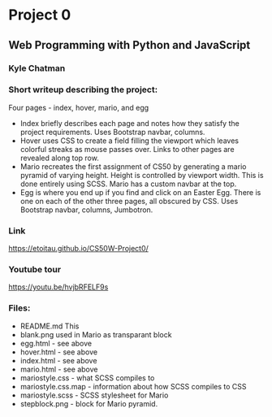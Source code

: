 # Project 0

## Web Programming with Python and JavaScript

### Kyle Chatman

### Short writeup describing the project:
Four pages - index, hover, mario, and egg
- Index briefly describes each page and notes how they satisfy the project requirements. Uses Bootstrap 
    navbar, columns.
- Hover uses CSS to create a field filling the viewport which leaves colorful streaks as mouse passes 
    over. Links to other pages are revealed along top row.
- Mario recreates the first assignment of CS50 by generating a mario pyramid of varying height. Height is 
    controlled by viewport width. This is done entirely using SCSS. Mario has a custom navbar at the top.
- Egg is where you end up if you find and click on an Easter Egg. There is one on each of the other three pages, all        obscured by CSS. Uses Bootstrap navbar, columns, Jumbotron.

### Link
https://etoitau.github.io/CS50W-Project0/

### Youtube tour
https://youtu.be/hvjbRFELF9s

### Files:
- README.md
    This
- blank.png
    used in Mario as transparant block
- egg.html - see above
- hover.html - see above
- index.html - see above
- mario.html - see above
- mariostyle.css - what SCSS compiles to
- mariostyle.css.map - information about how SCSS compiles to CSS
- mariostyle.scss - SCSS stylesheet for Mario
- stepblock.png - block for Mario pyramid.
